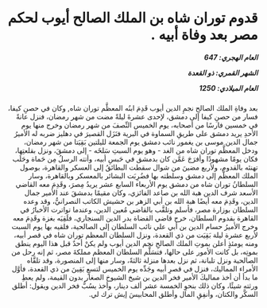 <h1 dir="rtl">قدوم توران شاه بن الملك الصالح أيوب لحكم مصر بعد وفاة أبيه .</h1>

<h5 dir="rtl">العام الهجري:  647

الشهر القمري: ذو القعدة

العام الميلادي: 1250</h5>

<p dir="rtl">بعد وفاةِ الملك الصالحِ نجمِ الدين أيوب قَدِمَ ابنُه المعظَّم توران شاه, وكان في حصنِ كيفا، فسار من حصنِ كيفا إلى دمشق، لإحدى عشرةَ ليلةً مضت من شهر رمضان، فنزل عانةً في خمسين فارسًا من أصحابه، يوم الخميس النِّصفَ من شهر رمضان وخرج منها يوم الأحدِ يريد دمشق على طريقِ السماوة في البرية فنَزَل القصيرَ في دهليز ضربه له الأميرُ جمال الدين موسى بن يغمور نائب دمشق يوم الجمعة لليلتين بَقِيَتا من شهر رمضان، ودخل المعظَّم توران شاه من الغد - وهو يوم السبتِ سَلخَه - إلى دمشقَ، ونزل بقلعتِها، فكان يومًا مشهودًا وأفرَجَ عَمَّن كان بدمشق في حَبسِ أبيه، وأتته الرسلُ مِن حَماة وحَلَب تهنئه بالقدوم، ولأربع مضينَ من شوال سقطت البطائقُ إلى العسكر والقاهرة، بوصول الملك المعظَّم إلى دمشق وسلطته بها فضُرِبَت البشائر بالمعسكر وبالقاهرة، وسار السلطانُ توران شاه من دمشق يوم الأربعاء السابع عشر يريدُ مِصرَ، وقَدِمَ معه القاضي الأسعد شرف الدين هبة الله بن صاعد الفائزي، وكان مقيمًا بدمشقَ عند الأمير جمال الدين، وقَدِمَ معه أيضًا هبة الله بن أبي الزهر بن حشيش الكاتب النصرانيُّ، وقد وعده السلطان بوزارة مصر، فأسلم وتلقَّب بالقاضي مُعين الدين، وعندما تواترت الأخبارُ في القاهرة بقدوم السلطان، خرج قاضي القضاة بدر الدين السنجاري، فلَقِيَه بغزة وقَدِمَ معه وخرج الأميرُ حسام الدين بن أبي علي نائب السلطان إلى الصالحية، فلقيه بها يوم السبت لأربع عشرة ليلة بَقِيَت من ذي القعدة، ونزل السلطان المعظم توران شاه في قصر أبيه، ومنه يومئذٍ أعلن بموتِ الملك الصالحِ نجم الدين أيوب ولم يكنْ أحدٌ قبل هذا اليوم ينطق بموتِه، بل كانت الأمور على حالها، فتسَلَّم السلطان المعظم مملكةَ مصر، ثم إنه رحل من الصالحية ونزل تلبانة، ثم نزل بعدها منزلة ثالثةً، وسار منها إلى المنصورة، وقد تلقَّاه الأمراء المماليك، فنزل في قصرِ أبيه وجَدِّه يوم الخميس لتسعٍ بَقِينَ من ذي القعدة، فأوَّل ما بدأ أن أخذ مماليكَ الأمير فخر الدين بن شيخ الشيوخ الصغار بدون القيمة، ولم يعطِ ورثته شيئًا، وكان ذلك بنحوِ الخمسة عشر ألف دينار، وأخذ يسُبُّ فخر الدين ويقول: أطلق السكَّر والكتان، وأنفِقِ المال وأطلق المحابيسَ إيش ترك لي.</p></br>
